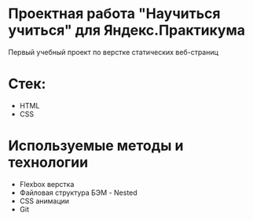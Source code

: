 # Проектная работа "Научиться учиться" для Яндекс.Практикума

Первый учебный проект по верстке статических веб-страниц

# Стек:

* HTML
* CSS

# Используемые методы и технологии

* Flexbox верстка
* Файловая структура БЭМ - Nested
* CSS анимации
* Git
